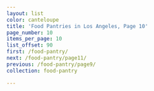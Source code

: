 ```yaml
---
layout: list
color: canteloupe
title: 'Food Pantries in Los Angeles, Page 10'
page_number: 10
items_per_page: 10
list_offset: 90
first: /food-pantry/
next: /food-pantry/page11/
previous: /food-pantry/page9/
collection: food-pantry

---
```

